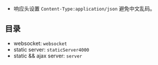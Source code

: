- 响应头设置 `Content-Type:application/json` 避免中文乱码。

## 目录

- websocket: `websocket`
- static server: `staticServer4000`
- static && ajax server: `server`
